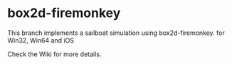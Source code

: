 box2d-firemonkey
================

This branch implements a sailboat simulation using box2d-firemonkey.
for Win32, Win64 and iOS 

Check the Wiki for more details. 
